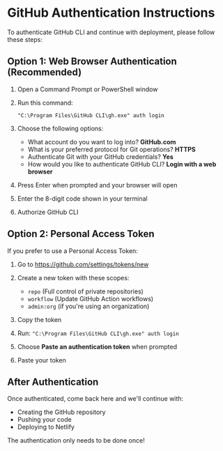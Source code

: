 # GitHub Authentication Instructions

To authenticate GitHub CLI and continue with deployment, please follow these steps:

## Option 1: Web Browser Authentication (Recommended)

1. Open a Command Prompt or PowerShell window
2. Run this command:
   ```
   "C:\Program Files\GitHub CLI\gh.exe" auth login
   ```
3. Choose the following options:
   - What account do you want to log into? **GitHub.com**
   - What is your preferred protocol for Git operations? **HTTPS**
   - Authenticate Git with your GitHub credentials? **Yes**
   - How would you like to authenticate GitHub CLI? **Login with a web browser**

4. Press Enter when prompted and your browser will open
5. Enter the 8-digit code shown in your terminal
6. Authorize GitHub CLI

## Option 2: Personal Access Token

If you prefer to use a Personal Access Token:

1. Go to https://github.com/settings/tokens/new
2. Create a new token with these scopes:
   - `repo` (Full control of private repositories)
   - `workflow` (Update GitHub Action workflows)
   - `admin:org` (if you're using an organization)

3. Copy the token
4. Run: `"C:\Program Files\GitHub CLI\gh.exe" auth login`
5. Choose **Paste an authentication token** when prompted
6. Paste your token

## After Authentication

Once authenticated, come back here and we'll continue with:
- Creating the GitHub repository
- Pushing your code
- Deploying to Netlify

The authentication only needs to be done once!